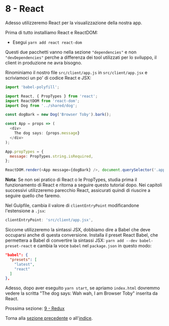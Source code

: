 # 8 - React

Adesso utilizzeremo React per la visualizzazione della nostra app.

Prima di tutto installiamo React e ReactDOM:

- Esegui `yarn add react react-dom`

Questi due pacchetti vanno nella sezione `"dependencies"` e non `"devDependencies"` perche a differenza dei tool utilizzati per lo sviluppo, il client in produzione ne avra bisogno.

Rinominiamo il nostro file `src/client/app.js` in `src/client/app.jsx` e scriviamoci un po' di codice React e JSX:

```javascript
import 'babel-polyfill';

import React, { PropTypes } from 'react';
import ReactDOM from 'react-dom';
import Dog from '../shared/dog';

const dogBark = new Dog('Browser Toby').bark();

const App = props => (
  <div>
    The dog says: {props.message}
  </div>
);

App.propTypes = {
  message: PropTypes.string.isRequired,
};

ReactDOM.render(<App message={dogBark} />, document.querySelector('.app'));
```

**Nota**: Se non sei pratico di React o le PropTypes, studia prima il funzionamento di React e ritorna a seguire questo tutorial dopo. Nei capitoli successivi utilizzeremo parecchio React, assicurati quindi di riuscire a seguire quello che faremo.

Nel Gulpfile, cambia il valore di `clientEntryPoint` modificandone l'estensione a `.jsx`:

```javascript
clientEntryPoint: 'src/client/app.jsx',
```

Siccome utilizzeremo la sintassi JSX, dobbiamo dire a Babel che deve occuparsi anche di questa conversione.
Installa il preset React Babel, che permettera a Babel di convertire la sintassi JSX:
`yarn add --dev babel-preset-react` e cambia la voce `babel` nel `package.json` in questo modo:

```json
"babel": {
  "presets": [
    "latest",
    "react"
  ]
},
```

Adesso, dopo aver eseguito `yarn start`, se apriamo `index.html` dovremmo vedere la scritta "The dog says: Wah wah, I am Browser Toby" inserita da React.


Prossima sezione: [9 - Redux](/tutorial/9-redux)

Torna alla [sezione precedente](/tutorial/7-client-webpack) o all'[indice](https://github.com/fbertone/js-stack-from-scratch).
